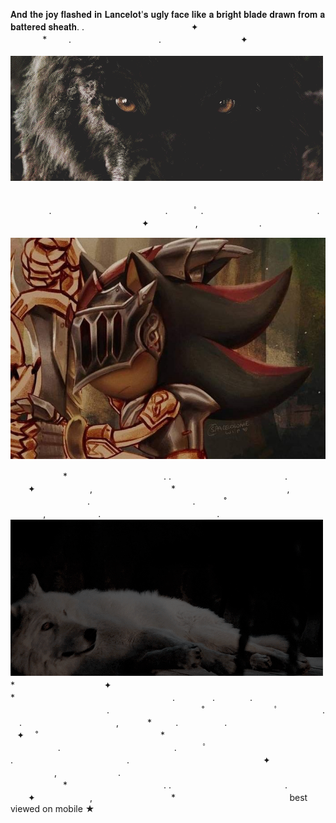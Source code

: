𝐀𝐧𝐝 𝐭𝐡𝐞 𝐣𝐨𝐲 𝐟𝐥𝐚𝐬𝐡𝐞𝐝 𝐢𝐧 𝐋𝐚𝐧𝐜𝐞𝐥𝐨𝐭'𝐬 𝐮𝐠𝐥𝐲 𝐟𝐚𝐜𝐞 𝐥𝐢𝐤𝐞 𝐚 𝐛𝐫𝐢𝐠𝐡𝐭 𝐛𝐥𝐚𝐝𝐞 𝐝𝐫𝐚𝐰𝐧 𝐟𝐫𝐨𝐦 𝐚 𝐛𝐚𝐭𝐭𝐞𝐫𝐞𝐝 𝐬𝐡𝐞𝐚𝐭𝐡.
.　　　　　　　　　　⠀⠀⠀✦ ⠀ ⠀　　　　　　　　　　　　　　⠀⠀⠀⠀⠀* ⠀⠀⠀.　　　　　　　　　　. ⠀⠀⠀⠀⠀⠀⠀⠀⠀⠀⠀⠀✦⠀⠀⠀ ⠀⠀
⠀⠀⠀⠀⠀⠀⠀⠀⠀⠀⠀⠀⠀⠀⠀⠀⠀
![jorking off rn](83d698a79815d3886067062279f2c535.gif)
⠀⠀⠀⠀⠀⠀⠀⠀⠀⠀⠀⠀⠀⠀⠀⠀⠀⠀⠀⠀⠀⠀⠀⠀⠀⠀⠀⠀⠀⠀⠀⠀⠀⠀⠀ ⠀⠀⠀⠀⠀⠀⠀⠀⠀⠀⠀⠀⠀⠀⠀⠀⠀⠀⠀⠀⠀⠀⠀⠀⠀⠀ ⠀ ⠀⠀⠀⠀⠀⠀.　　　　　　　　　　　　　.　　　ﾟ .　　　　　　　　　　　　　. 　　　　　　　　　　　　　　　✦ 　　　　　,　　　　　　　.





![goes insane](f69b8dfde7aaa146ec38c1616b3f94c5~3.jpg)

　　　　　　*　　　　　　　　　　　.
.　　　　　　　　　　　　　. 　　✦⠀　   　　　,　　　　　　　　　*
　　　　　⠀　　　　⠀　　,
⠀⠀⠀⠀⠀⠀⠀⠀⠀⠀⠀⠀.　　　　　 　　⠀　　　⠀.　
 　　˚　　　⠀　⠀  　　,　　　　　　.
　　　　　　　　　　　　　.
![tung tung tung sahur](f1edfd8e109b244610689d459902319f.gif)
　　　　　　*⠀　　⠀  　　　　　⠀✦⠀　
　　　　　　*　　　　　　　　　　　　　　　　　　.
　　　　.　　　　.　　　⠀
　　　　　　　　　　　.
　　　　　　　
　　　˚　　　　　　　　ﾟ　　　　　.
　.⠀　　⠀⠀⠀⠀⠀⠀⠀⠀⠀⠀⠀,
　　　*　　⠀.
　　　　　.　　　　　　　　　　⠀✦
　˚　　　　　　　　　　　　　　*⠀⠀⠀⠀⠀⠀⠀⠀⠀⠀⠀⠀⠀⠀⠀⠀⠀⠀⠀⠀⠀⠀⠀⠀ ⠀ ⠀⠀⠀⠀⠀⠀.　　　　　　　　　　　　　.　　　ﾟ .　　　　　　　　　　　　　. 　　　　　　　　　　　　　　　✦ 　　　　　,　　　　　　　.
⠀⠀⠀⠀⠀⠀⠀⠀⠀⠀⠀⠀⠀⠀⠀⠀⠀
　　　　　　*　　　　　　　　　　　.
.　　　　　　　　　　　　　. 　　✦⠀　   　　　,　　　　　　　　　*
　　　　　⠀　　　　⠀　　
     best viewed on mobile ★
